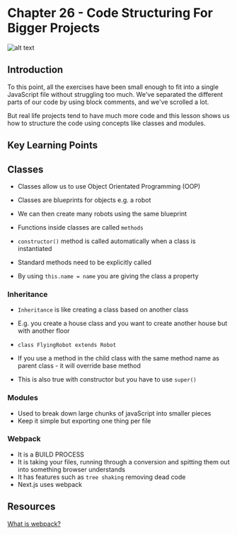 # Chapter 26 - Code Structuring For Bigger Projects 

![alt text](./static/screenshot-lesson-25.png)

## Introduction 
To this point, all the exercises have been small enough to fit into a single JavaScript file without struggling too much. We've separated the different parts of our code by using block comments, and we've scrolled a lot.

But real life projects tend to have much more code and this lesson shows us how to structure the code using concepts like classes and modules. 

## Key Learning Points

## Classes
- Classes allow us to use Object Orientated Programming (OOP)
- Classes are blueprints for objects e.g. a robot 
- We can then create many robots using the same blueprint 

- Functions inside classes are called `methods`
- `constructor()` method is called automatically when a class is instantiated 
- Standard methods need to be explicitly called 
- By using `this.name = name` you are giving the class a property

### Inheritance
- `Inheritance` is like creating a class based on another class
- E.g. you create a house class and you want to create another house but with another floor
- `class FlyingRobot extends Robot`

- If you use a method in the child class with the same method name as parent class - it will override base method 
- This is also true with constructor but you have to use `super()`

### Modules 
- Used to break down large chunks of javaScript into smaller pieces 
- Keep it simple but exporting one thing per file 

### Webpack 
- It is a BUILD PROCESS
- It is taking your files, running through a conversion and spitting them out into something browser understands 
- It has features such as `tree shaking` removing dead code 
- Next.js uses webpack 

## Resources 
[What is webpack?](https://www.youtube.com/watch?v=nfmvexyoHXE)
